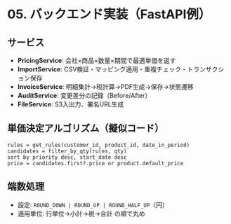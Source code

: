 # 05. バックエンド実装（FastAPI例）

## サービス
- **PricingService**: 会社×商品×数量×期間で最適単価を返す
- **ImportService**: CSV検証・マッピング適用・重複チェック・トランザクション保存
- **InvoiceService**: 明細集計→税計算→PDF生成→保存→状態遷移
- **AuditService**: 変更差分の記録（Before/After）
- **FileService**: S3入出力、署名URL生成

## 単価決定アルゴリズム（擬似コード）
```
rules = get_rules(customer_id, product_id, date_in_period)
candidates = filter_by_qty(rules, qty)
sort by priority desc, start_date desc
price = candidates.first?.price or product.default_price
```

## 端数処理
- 設定: `ROUND_DOWN | ROUND_UP | ROUND_HALF_UP`（円）
- 適用単位: 行単位→小計→税→合計 の順で丸め
